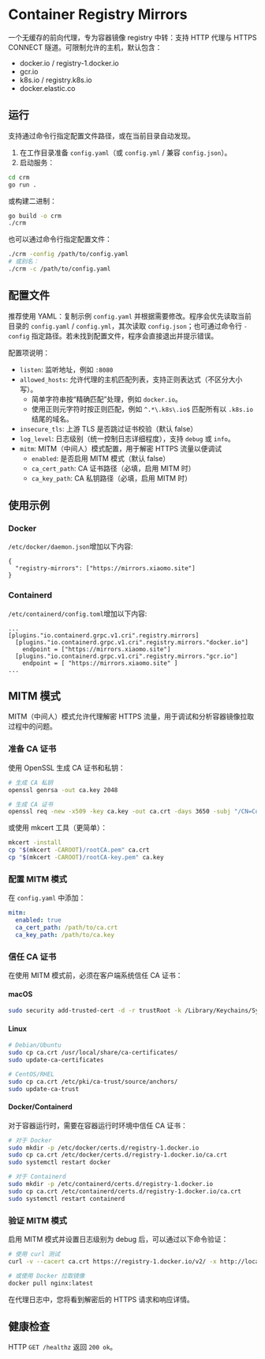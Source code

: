# Container Registry Mirrors

一个无缓存的前向代理，专为容器镜像 registry 中转：支持 HTTP 代理与 HTTPS CONNECT 隧道。可限制允许的主机，默认包含：

- docker.io / registry-1.docker.io
- gcr.io
- k8s.io / registry.k8s.io
- docker.elastic.co

## 运行

支持通过命令行指定配置文件路径，或在当前目录自动发现。

1) 在工作目录准备 `config.yaml`（或 `config.yml` / 兼容 `config.json`）。
2) 启动服务：

```bash
cd crm
go run .
```

或构建二进制：

```bash
go build -o crm
./crm
```

也可以通过命令行指定配置文件：

```bash
./crm -config /path/to/config.yaml
# 或别名：
./crm -c /path/to/config.yaml
```

## 配置文件

推荐使用 YAML：复制示例 `config.yaml` 并根据需要修改。程序会优先读取当前目录的 `config.yaml` / `config.yml`，其次读取 `config.json`；也可通过命令行 `-config` 指定路径。若未找到配置文件，程序会直接退出并提示错误。

配置项说明：
- `listen`: 监听地址，例如 `:8080`
- `allowed_hosts`: 允许代理的主机匹配列表，支持正则表达式（不区分大小写）。
  - 简单字符串按“精确匹配”处理，例如 `docker.io`。
  - 使用正则元字符时按正则匹配，例如 `^.*\.k8s\.io$` 匹配所有以 `.k8s.io` 结尾的域名。
- `insecure_tls`: 上游 TLS 是否跳过证书校验（默认 false）
- `log_level`: 日志级别（统一控制日志详细程度），支持 `debug` 或 `info`。
- `mitm`: MITM（中间人）模式配置，用于解密 HTTPS 流量以便调试
  - `enabled`: 是否启用 MITM 模式（默认 false）
  - `ca_cert_path`: CA 证书路径（必填，启用 MITM 时）
  - `ca_key_path`: CA 私钥路径（必填，启用 MITM 时）

## 使用示例

### Docker

`/etc/docker/daemon.json`增加以下内容:

```
{
  "registry-mirrors": ["https://mirrors.xiaomo.site"]
}
```
### Containerd
`/etc/containerd/config.toml`增加以下内容:

```
...
[plugins."io.containerd.grpc.v1.cri".registry.mirrors]
  [plugins."io.containerd.grpc.v1.cri".registry.mirrors."docker.io"]
    endpoint = ["https://mirrors.xiaomo.site"]
  [plugins."io.containerd.grpc.v1.cri".registry.mirrors."gcr.io"]
    endpoint = [ "https://mirrors.xiaomo.site" ]
...
```

## MITM 模式

MITM（中间人）模式允许代理解密 HTTPS 流量，用于调试和分析容器镜像拉取过程中的问题。

### 准备 CA 证书

使用 OpenSSL 生成 CA 证书和私钥：

```bash
# 生成 CA 私钥
openssl genrsa -out ca.key 2048

# 生成 CA 证书
openssl req -new -x509 -key ca.key -out ca.crt -days 3650 -subj "/CN=Container Registry Mirror CA"
```

或使用 mkcert 工具（更简单）：

```bash
mkcert -install
cp "$(mkcert -CAROOT)/rootCA.pem" ca.crt
cp "$(mkcert -CAROOT)/rootCA-key.pem" ca.key
```

### 配置 MITM 模式

在 `config.yaml` 中添加：

```yaml
mitm:
  enabled: true
  ca_cert_path: /path/to/ca.crt
  ca_key_path: /path/to/ca.key
```

### 信任 CA 证书

在使用 MITM 模式前，必须在客户端系统信任 CA 证书：

#### macOS

```bash
sudo security add-trusted-cert -d -r trustRoot -k /Library/Keychains/System.keychain ca.crt
```

#### Linux

```bash
# Debian/Ubuntu
sudo cp ca.crt /usr/local/share/ca-certificates/
sudo update-ca-certificates

# CentOS/RHEL
sudo cp ca.crt /etc/pki/ca-trust/source/anchors/
sudo update-ca-trust
```

#### Docker/Containerd

对于容器运行时，需要在容器运行时环境中信任 CA 证书：

```bash
# 对于 Docker
sudo mkdir -p /etc/docker/certs.d/registry-1.docker.io
sudo cp ca.crt /etc/docker/certs.d/registry-1.docker.io/ca.crt
sudo systemctl restart docker

# 对于 Containerd
sudo mkdir -p /etc/containerd/certs.d/registry-1.docker.io
sudo cp ca.crt /etc/containerd/certs.d/registry-1.docker.io/ca.crt
sudo systemctl restart containerd
```

### 验证 MITM 模式

启用 MITM 模式并设置日志级别为 debug 后，可以通过以下命令验证：

```bash
# 使用 curl 测试
curl -v --cacert ca.crt https://registry-1.docker.io/v2/ -x http://localhost:8080

# 或使用 Docker 拉取镜像
docker pull nginx:latest
```

在代理日志中，您将看到解密后的 HTTPS 请求和响应详情。

## 健康检查

HTTP `GET /healthz` 返回 `200 ok`。
